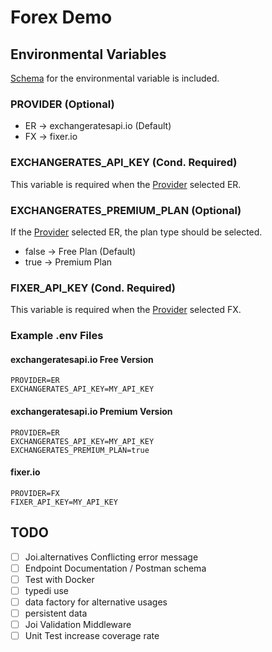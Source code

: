 # Forex Demo

## Environmental Variables

[Schema](./.env.schema) for the environmental variable is included.

### PROVIDER (Optional)

- ER -> exchangeratesapi.io (Default)
- FX -> fixer.io

### EXCHANGERATES_API_KEY (Cond. Required)

This variable is required when the [Provider](#provider-optional) selected ER.

### EXCHANGERATES_PREMIUM_PLAN (Optional)

If the [Provider](#provider-optional) selected ER, the plan type should be selected.

- false -> Free Plan (Default)
- true -> Premium Plan

### FIXER_API_KEY (Cond. Required)

This variable is required when the [Provider](#provider-optional) selected FX.

### Example .env Files

#### exchangeratesapi.io Free Version

```env
PROVIDER=ER
EXCHANGERATES_API_KEY=MY_API_KEY
```

#### exchangeratesapi.io Premium Version

```env
PROVIDER=ER
EXCHANGERATES_API_KEY=MY_API_KEY
EXCHANGERATES_PREMIUM_PLAN=true
```

#### fixer.io

```env
PROVIDER=FX
FIXER_API_KEY=MY_API_KEY
```

## TODO

- [ ] Joi.alternatives Conflicting error message
- [ ] Endpoint Documentation / Postman schema
- [ ] Test with Docker
- [ ] typedi use
- [ ] data factory for alternative usages
- [ ] persistent data
- [ ] Joi Validation Middleware
- [ ] Unit Test increase coverage rate
